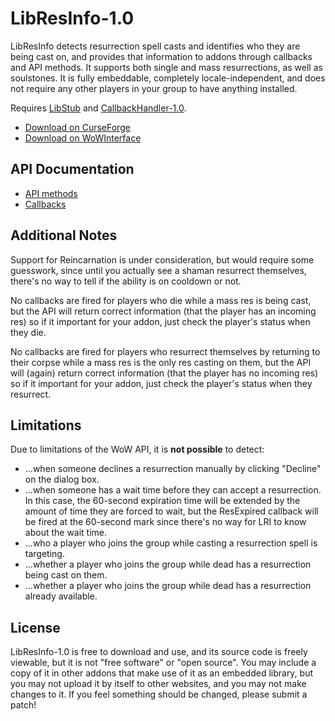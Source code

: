 LibResInfo-1.0
=================

LibResInfo detects resurrection spell casts and identifies who they are being cast on, and provides that information to addons through callbacks and API methods. It supports both single and mass resurrections, as well as soulstones. It is fully embeddable, completely locale-independent, and does not require any other players in your group to have anything installed.

Requires [LibStub](https://www.wowace.com/addons/libstub/) and [CallbackHandler-1.0](https://www.wowace.com/addons/callbackhandler/).

* [Download on CurseForge](https://wow.curseforge.com/addons/libresinfo/)
* [Download on WoWInterface](http://www.wowinterface.com/downloads/info21467-LibResInfo-1.0.html)


## API Documentation

* [API methods](https://github.com/Phanx/LibResInfo/wiki/API-Methods)
* [Callbacks](https://github.com/Phanx/LibResInfo/wiki/Callbacks)


## Additional Notes

Support for Reincarnation is under consideration, but would require some guesswork, since until you actually see a shaman resurrect themselves, there's no way to tell if the ability is on cooldown or not.

No callbacks are fired for players who die while a mass res is being cast, but the API will return correct information (that the player has an incoming res) so if it important for your addon, just check the player's status when they die.

No callbacks are fired for players who resurrect themselves by returning to their corpse while a mass res is the only res casting on them, but the API will (again) return correct information (that the player has no incoming res) so if it important for your addon, just check the player's status when they resurrect.


## Limitations

Due to limitations of the WoW API, it is **not possible** to detect:

* ...when someone declines a resurrection manually by clicking "Decline" on the dialog box.
* ...when someone has a wait time before they can accept a resurrection. In this case, the 60-second expiration time will be extended by the amount of time they are forced to wait, but the ResExpired callback will be fired at the 60-second mark since there's no way for LRI to know about the wait time.
* ...who a player who joins the group while casting a resurrection spell is targeting.
* ...whether a player who joins the group while dead has a resurrection being cast on them.
* ...whether a player who joins the group while dead has a resurrection already available.


## License

LibResInfo-1.0 is free to download and use, and its source code is freely viewable, but it is not "free software" or "open source". You may include a copy of it in other addons that make use of it as an embedded library, but you may not upload it by itself to other websites, and you may not make changes to it. If you feel something should be changed, please submit a patch!
